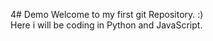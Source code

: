 4# Demo
Welcome to my first git Repository. :)
<br>
Here i will be coding in Python and JavaScript.

